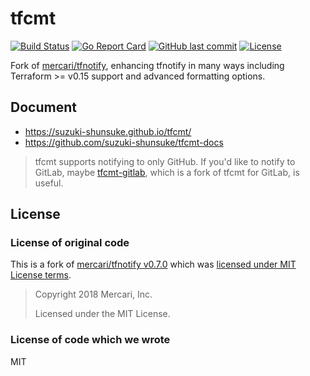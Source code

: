 # tfcmt

[![Build Status](https://github.com/suzuki-shunsuke/tfcmt/workflows/test/badge.svg)](https://github.com/suzuki-shunsuke/tfcmt/actions)
[![Go Report Card](https://goreportcard.com/badge/github.com/suzuki-shunsuke/tfcmt)](https://goreportcard.com/report/github.com/suzuki-shunsuke/tfcmt)
[![GitHub last commit](https://img.shields.io/github/last-commit/suzuki-shunsuke/tfcmt.svg)](https://github.com/suzuki-shunsuke/tfcmt)
[![License](http://img.shields.io/badge/license-mit-blue.svg?style=flat-square)](https://raw.githubusercontent.com/suzuki-shunsuke/tfcmt/master/LICENSE)

Fork of [mercari/tfnotify](https://github.com/mercari/tfnotify), enhancing tfnotify in many ways including Terraform >= v0.15 support and advanced formatting options.

## Document

- https://suzuki-shunsuke.github.io/tfcmt/
- https://github.com/suzuki-shunsuke/tfcmt-docs

> tfcmt supports notifying to only GitHub. If you'd like to notify to GitLab, maybe [tfcmt-gitlab](https://github.com/hirosassa/tfcmt-gitlab), which is a fork of tfcmt for GitLab, is useful.

## License

### License of original code

This is a fork of [mercari/tfnotify v0.7.0](https://github.com/mercari/tfnotify/releases/tag/v0.7.0) which was [licensed under MIT License terms](https://github.com/mercari/tfnotify/tree/57494ec80c926a12967c8634226ef60e834b3dfd#license).

> Copyright 2018 Mercari, Inc.
> 
> Licensed under the MIT License.

### License of code which we wrote

MIT
